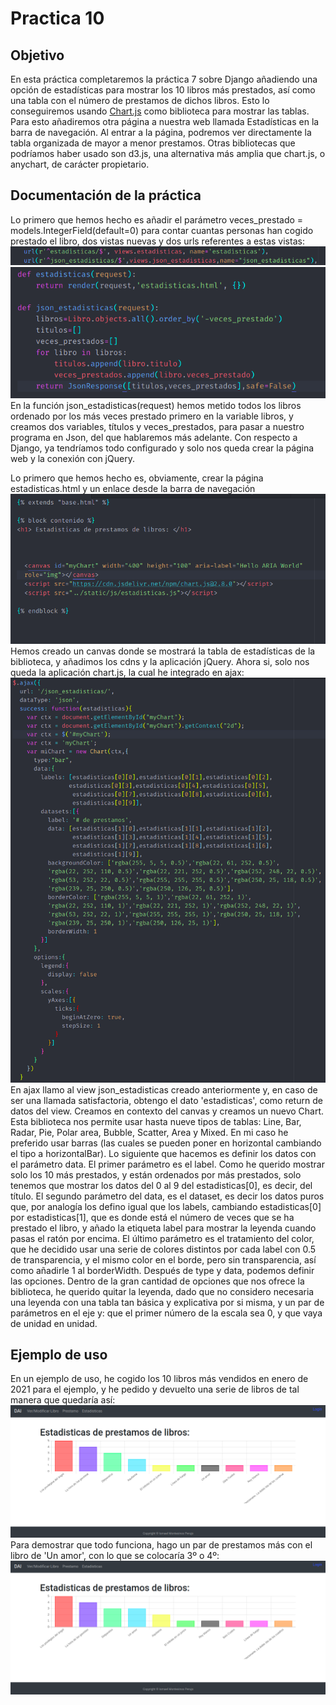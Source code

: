 # Practica 10

## Objetivo
En esta práctica completaremos la práctica 7 sobre Django añadiendo una opción de estadísticas para mostrar los 10 libros más prestados, así como una tabla con el número de prestamos de dichos libros. Esto lo conseguiremos usando [Chart.js](https://www.chartjs.org/) como biblioteca para mostrar las tablas. Para esto añadiremos otra página a nuestra web llamada Estadísticas en la barra de navegación. Al entrar a la página, podremos ver directamente la tabla organizada de mayor a menor prestamos. Otras bibliotecas que podríamos haber usado son d3.js, una alternativa más amplia que chart.js, o anychart, de carácter propietario.

## Documentación de la práctica
Lo primero que hemos hecho es añadir el parámetro veces_prestado = models.IntegerField(default=0) para contar cuantas personas han cogido prestado el libro, dos vistas nuevas y dos urls referentes a estas vistas:
![urls.py](img/urls.png)
![views.py](img/views.png)
En la función json_estadisticas(request) hemos metido todos los libros ordenado por los más veces prestado primero en la variable libros, y creamos dos variables, títulos y veces_prestados, para pasar a nuestro programa en Json, del que hablaremos más adelante. Con respecto a Django, ya tendríamos todo configurado y solo nos queda crear la página web y la conexión con jQuery.

Lo primero que hemos hecho es, obviamente, crear la página estadisticas.html y un enlace desde la barra de navegación
![estadisticas.html](img/estadisticashtml.png)
Hemos creado un canvas donde se mostrará la tabla de estadísticas de la biblioteca, y añadimos los cdns y la aplicación jQuery.
Ahora si, solo nos queda la aplicación chart.js, la cual he integrado en ajax:
![estadisticas.js](img/estadisticasjs.png)
En ajax llamo al view json_estadisticas creado anteriormente y, en caso de ser una llamada satisfactoria, obtengo el dato 'estadisticas', como return de datos del view. Creamos en contexto del canvas y creamos un nuevo Chart. Esta biblioteca nos permite usar hasta nueve tipos de tablas: Line, Bar, Radar, Pie, Polar area, Bubble, Scatter, Area y Mixed. En mi caso he preferido usar barras (las cuales se pueden poner en horizontal cambiando el tipo a horizontalBar). Lo siguiente que hacemos es definir los datos con el parámetro data. El primer parámetro es el label. Como he querido mostrar solo los 10 más prestados, y están ordenados por más prestados, solo tenemos que mostrar los datos del 0 al 9 del estadisticas[0], es decir, del título. El segundo parámetro del data, es el dataset, es decir los datos puros que, por analogía los defino igual que los labels, cambiando estadisticas[0] por estadisticas[1], que es donde está el número de veces que se ha prestado el libro, y añado la etiqueta label para mostrar la leyenda cuando pasas el ratón por encima. El último parámetro es el tratamiento del color, que he decidido usar una serie de colores distintos por cada label con 0.5 de transparencia, y el mismo color en el borde, pero sin transparencia, así como añadirle 1 al borderWidth.
Después de type y data, podemos definir las opciones. Dentro de la gran cantidad de opciones que nos ofrece la biblioteca, he querido quitar la leyenda, dado que no considero necesaria una leyenda con una tabla tan básica y explicativa por si misma, y un par de parámetros en el eje y: que el primer número de la escala sea 0, y que vaya de unidad en unidad.

## Ejemplo de uso
En un ejemplo de uso, he cogido los 10 libros más vendidos en enero de 2021 para el ejemplo, y he pedido y devuelto una serie de libros de tal manera que quedaría así:
![Ejemplo de uso 1](img/uso1.png)
Para demostrar que todo funciona, hago un par de prestamos más con el libro de 'Un amor', con lo que se colocaría 3º o 4º:
![Ejemplo de uso 2](img/uso2.png)
